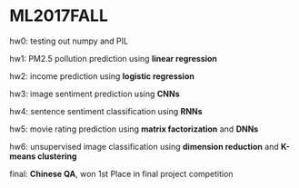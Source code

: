 # ML2017FALL

hw0: testing out numpy and PIL

hw1: PM2.5 pollution prediction using **linear regression**

hw2: income prediction using **logistic regression**

hw3: image sentiment prediction using **CNNs**

hw4: sentence sentiment classification using **RNNs**

hw5: movie rating prediction using **matrix factorization** and **DNNs**

hw6: unsupervised image classification using **dimension reduction** and **K-means clustering**

final: **Chinese QA**, won 1st Place in final project competition

